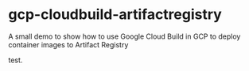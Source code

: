 # gcp-cloudbuild-artifactregistry
A small demo to show how to use Google Cloud Build in GCP to deploy container images to Artifact Registry

test.
